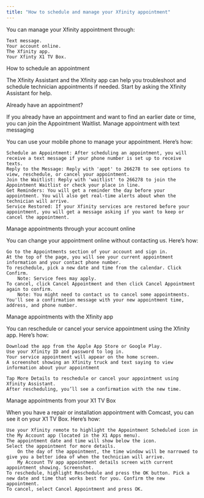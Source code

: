 ```yaml
---
title: "How to schedule and manage your Xfinity appointment"
---
```

You can manage your Xfinity appointment through:

    Text message.
    Your account online.
    The Xfinity app.
    Your Xfinty X1 TV Box.

How to schedule an appointment

The Xfinity Assistant and the Xfinity app can help you troubleshoot and schedule technician appointments if needed. Start by asking the Xfinity Assistant for help.

Already have an appointment?

If you already have an appointment and want to find an earlier date or time, you can join the Appointment Waitlist.
Manage appointment with text messaging

You can use your mobile phone to manage your appointment. Here’s how:

    Schedule an Appointment: After scheduling an appointment, you will receive a text message if your phone number is set up to receive texts.
    Reply to the Message: Reply with 'appt' to 266278 to see options to view, reschedule, or cancel your appointment.
    Join the Waitlist: Reply with 'waitlist' to 266278 to join the Appointment Waitlist or check your place in line.
    Get Reminders: You will get a reminder the day before your appointment. You will also get real-time alerts about when the technician will arrive.
    Service Restored: If your Xfinity services are restored before your appointment, you will get a message asking if you want to keep or cancel the appointment.

Manage appointments through your account online

You can change your appointment online without contacting us. Here’s how:

    Go to the Appointments section of your account and sign in.
    At the top of the page, you will see your current appointment information and your contact phone number.
    To reschedule, pick a new date and time from the calendar. Click Confirm. 
        Note: Service fees may apply.
    To cancel, click Cancel Appointment and then click Cancel Appointment again to confirm.
        Note: You might need to contact us to cancel some appointments.
    You'll see a confirmation message with your new appointment time, address, and phone number.

Manage appointments with the Xfinity app

You can reschedule or cancel your service appointment using the Xfinity app. Here’s how:

    Download the app from the Apple App Store or Google Play.
    Use your Xfinity ID and password to log in.
    Your service appointment will appear on the home screen.
    A screenshot showing an Xfinity truck and text saying to view information about your appointment

    Tap More Details to reschedule or cancel your appointment using Xfinity Assistant.
    After rescheduling, you’ll see a confirmation with the new time.

Manage appointments from your X1 TV Box

When you have a repair or installation appointment with Comcast, you can see it on your X1 TV Box. Here’s how:

    Use your Xfinity remote to highlight the Appointment Scheduled icon in the My Account app (located in the X1 Apps menu).
    The appointment date and time will show below the icon.
    Select the appointment for more details.
        On the day of the appointment, the time window will be narrowed to give you a better idea of when the technician will arrive.
        My Account TV app appointment details screen with current appointment showing. Screenshot.
    To reschedule, highlight Reschedule and press the OK button. Pick a new date and time that works best for you. Confirm the new appointment.
    To cancel, select Cancel Appointment and press OK.
